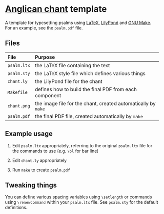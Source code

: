 # [Anglican chant](https://en.wikipedia.org/wiki/Anglican_chant) template

A template for typesetting psalms using [LaTeX](https://www.latex-project.org), [LilyPond](http://lilypond.org) and [GNU Make](https://www.gnu.org/software/make/). For an example, see the `psalm.pdf` file.

## Files

| File | Purpose |
| :--- | :--- |
| `psalm.ltx` | the LaTeX file containing the text |
| `psalm.sty` | the LaTeX style file which defines various things |
| `chant.ly` | the LilyPond file for the chant |
| `Makefile` | defines how to build the final PDF from each component |
| `chant.png` | the image file for the chant, created automatically by `make` |
| `psalm.pdf` | the final PDF file, created automatically by `make` |

## Example usage

1. Edit `psalm.ltx` appropriately, referring to the original `psalm.ltx` file for the commands to use (e.g. `\bl` for bar line)

1. Edit `chant.ly` appropriately

1. Run `make` to create `psalm.pdf`

## Tweaking things

You can define various spacing variables using `\setlength` or commands using `\renewcommand` within your `psalm.ltx` file. See `psalm.sty` for the default definitions.
